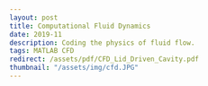 ```yaml
---
layout: post
title: Computational Fluid Dynamics 
date: 2019-11
description: Coding the physics of fluid flow.
tags: MATLAB CFD
redirect: /assets/pdf/CFD_Lid_Driven_Cavity.pdf
thumbnail: "/assets/img/cfd.JPG"
---
```


